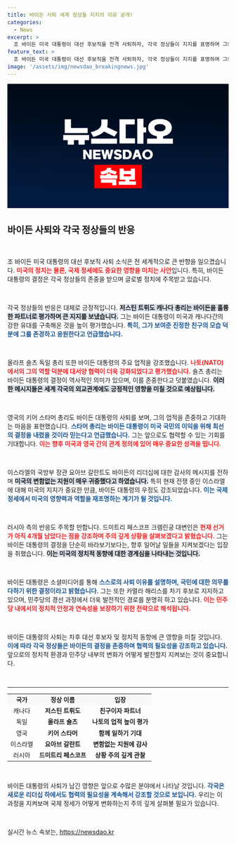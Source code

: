 ```yaml
---
title: 바이든 사퇴 세계 정상들 지지의 이유 공개!
categories:
  - News
excerpt: >
  조 바이든 미국 대통령이 대선 후보직을 전격 사퇴하자, 각국 정상들이 지지를 표명하며 그의 결정을 존중한다고 밝혔습니다. 러시아는 선거에 주목하며 여전히 상황을 지켜보겠다는 입장을 보였습니다. 바이든, 남은 임기에 집중하겠다는 의지를 전했습니다.
feature_text: >
  조 바이든 미국 대통령이 대선 후보직을 전격 사퇴하자, 각국 정상들이 지지를 표명하며 그의 결정을 존중한다고 밝혔습니다. 러시아는 선거에 주목하며 여전히 상황을 지켜보겠다는 입장을 보였습니다. 바이든, 남은 임기에 집중하겠다는 의지를 전했습니다.
image: '/assets/img/newsdao_breakingnews.jpg'
---
```


<p><img src="/assets/img/newsdao_breakingnews.jpg" alt="flaretime 속보" /></p>

<h2 data-ke-size="size26">바이든 사퇴와 각국 정상들의 반응</h2>

<p data-ke-size="size16">&nbsp;</p>

<p>조 바이든 미국 대통령의 대선 후보직 사퇴 소식은 전 세계적으로 큰 반향을 일으켰습니다. <b><span style="color: #ee2323;">미국의 정치는 물론, 국제 정세에도 중요한 영향을 미치는 사안</span></b>입니다. 특히, 바이든 대통령의 결정은 각국 정상들의 존중을 받으며 글로벌 정치에 주목받고 있습니다. </p>

<p data-ke-size="size16">&nbsp;</p>

<p>각국 정상들의 반응은 대체로 긍정적입니다. <b><span style="background-color: #21538527;">저스틴 트뤼도 캐나다 총리는 바이든을 훌륭한 파트너로 평가하며 큰 지지를 보냈습니다.</span></b> 그는 바이든 대통령이 미국과 캐나다간의 강한 유대를 구축해온 것을 높이 평가했습니다. <b><span style="color: #1a5490;">특히, 그가 보여준 진정한 친구의 모습 덕분에 그를 존경하고 응원한다고 언급했습니다.</span></b></p>

<p data-ke-size="size16">&nbsp;</p>

<p>올라프 숄츠 독일 총리 또한 바이든 대통령의 주요 업적을 강조했습니다. <b><span style="color: #ee2323;">나토(NATO)에서의 그의 역할 덕분에 대서양 협력이 더욱 강화되었다고 평가했습니다.</span></b> 숄츠 총리는 바이든 대통령의 결정이 역사적인 의미가 있으며, 이를 존중한다고 덧붙였습니다. <b><span style="background-color: #21538527;">이러한 메시지들은 세계 각국의 외교관계에도 긍정적인 영향을 미칠 것으로 예상됩니다.</span></b></p>

<p data-ke-size="size16">&nbsp;</p>

<p>영국의 키어 스타머 총리도 바이든 대통령의 사퇴를 보며, 그의 업적을 존중하고 기대하는 마음을 표현했습니다. <b><span style="color: #1a5490;">스타머 총리는 바이든 대통령이 미국 국민의 이익을 위해 최선의 결정을 내렸을 것이라 믿는다고 언급했습니다.</span></b> 그는 앞으로도 협력할 수 있는 기회를 기대합니다. <b><span style="color: #ee2323;">이는 향후 미국과 영국 간의 관계 정의에 있어 매우 중요한 성격을 띱니다.</span></b></p>

<p data-ke-size="size16">&nbsp;</p>

<p>이스라엘의 국방부 장관 요아브 갈란트도 바이든의 리더십에 대한 감사의 메시지를 전하며 <b><span style="background-color: #21538527;">미국의 변함없는 지원이 매우 귀중했다고 하였습니다.</span></b> 특히 현재 전쟁 중인 이스라엘에 대해 미국의 지지가 중요한 만큼, 바이든 대통령의 우정도 강조되었습니다. <b><span style="color: #1a5490;">이는 국제정세에서 미국의 영향력과 역할을 재조명하는 계기가 될 것입니다.</span></b></p>

<p data-ke-size="size16">&nbsp;</p>

<p>러시아 측의 반응도 주목할 만합니다. 드미트리 페스코프 크렘린궁 대변인은 <b><span style="color: #ee2323;">현재 선거가 아직 4개월 남았다는 점을 강조하며 주의 깊게 상황을 살펴보겠다고 밝혔습니다.</span></b> 그는 바이든 대통령의 결정을 단순히 바라보기보다는, 향후 일어날 일들을 지켜보겠다는 입장을 취했습니다. <b><span style="background-color: #21538527;">이는 미국의 정치적 동향에 대한 경계심을 나타내는 것입니다.</span></b></p>

<p data-ke-size="size16">&nbsp;</p>

<p>바이든 대통령은 소셜미디어를 통해 <b><span style="color: #1a5490;">스스로의 사퇴 이유를 설명하며, 국민에 대한 의무를 다하기 위한 결정이라고 밝혔습니다.</span></b> 그는 또한 카멀라 해리스를 차기 후보로 지지하고 있으며, 민주당의 경선 과정에서 더욱 발전적인 경로를 분명히 하고 있습니다. <b><span style="color: #ee2323;">이는 민주당 내에서의 정치적 안정과 연속성을 보장하기 위한 전략으로 해석됩니다.</span></b></p>

<p data-ke-size="size16">&nbsp;</p>

<p>바이든 대통령의 사퇴는 차후 대선 후보자 및 정치적 동향에 큰 영향을 미칠 것입니다. <b><span style="color: #1a5490;">이에 따라 각국 정상들은 바이든의 결정을 존중하며 협력의 필요성을 강조하고 있습니다.</span></b> 앞으로의 정치적 환경과 민주당 내부의 변화가 어떻게 발전할지 지켜보는 것이 중요합니다.</p>

<p data-ke-size="size16">&nbsp;</p>

<hr>

<table style="width: 100%; border-collapse: collapse;">
  <tbody>
    <tr style="background-color: #f8f8f8;">
      <td style="text-align: center; height: 17px;"><b>국가</b></td>
      <td style="text-align: center; height: 17px;"><b>정상 이름</b></td>
      <td style="text-align: center; height: 17px;"><b>입장</b></td>
    </tr>
    <tr>
      <td style="text-align: center; height: 17px;">캐나다</td>
      <td style="text-align: center; height: 17px;"><b>저스틴 트뤼도</b></td>
      <td style="text-align: center; height: 17px;"><b>친구이자 파트너</b></td>
    </tr>
    <tr>
      <td style="text-align: center; height: 17px;">독일</td>
      <td style="text-align: center; height: 17px;"><b>올라프 숄츠</b></td>
      <td style="text-align: center; height: 17px;"><b>나토의 업적 높이 평가</b></td>
    </tr>
    <tr>
      <td style="text-align: center; height: 17px;">영국</td>
      <td style="text-align: center; height: 17px;"><b>키어 스타머</b></td>
      <td style="text-align: center; height: 17px;"><b>함께 일하기 기대</b></td>
    </tr>
    <tr>
      <td style="text-align: center; height: 17px;">이스라엘</td>
      <td style="text-align: center; height: 17px;"><b>요아브 갈란트</b></td>
      <td style="text-align: center; height: 17px;"><b>변함없는 지원에 감사</b></td>
    </tr>
    <tr>
      <td style="text-align: center; height: 17px;">러시아</td>
      <td style="text-align: center; height: 17px;"><b>드미트리 페스코프</b></td>
      <td style="text-align: center; height: 17px;"><b>상황 주의 깊게 관찰</b></td>
    </tr>
  </tbody>
</table> 

<p data-ke-size="size16">&nbsp;</p> 

<p>바이든 대통령의 사퇴가 남긴 영향은 앞으로 수많은 분야에서 나타날 것입니다. <b><span style="color: #1a5490;">각국은 새로운 리더십 하에서도 협력의 필요성을 계속해서 강조할 것으로 보입니다.</span></b> 우리는 이 과정을 지켜보며 국제 정세가 어떻게 변화하는지 주의 깊게 살펴볼 필요가 있습니다. </p>

<p data-ke-size="size16">&nbsp;</p>
실시간 뉴스 속보는, <a href="https://newsdao.kr" rel="dofollow">https://newsdao.kr</a>


